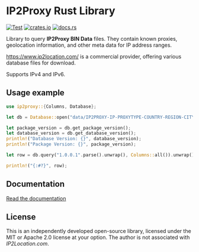 IP2Proxy Rust Library
=====================

[![Test](https://github.com/niklasf/ip2proxy-rust/workflows/Test/badge.svg)](https://github.com/niklasf/ip2proxy-rust/actions)
[![crates.io](https://img.shields.io/crates/v/ip2proxy.svg)](https://crates.io/crates/ip2proxy)
[![docs.rs](https://docs.rs/ip2proxy/badge.svg)](https://docs.rs/ip2proxy)

Library to query **IP2Proxy BIN Data** files. They contain known proxies,
geolocation information, and other meta data for IP address ranges.

https://www.ip2location.com/ is a commercial provider, offering various database
files for download.

Supports IPv4 and IPv6.

Usage example
-------------

```rust
use ip2proxy::{Columns, Database};

let db = Database::open("data/IP2PROXY-IP-PROXYTYPE-COUNTRY-REGION-CITY-ISP-DOMAIN-USAGETYPE-ASN-LASTSEEN-THREAT-RESIDENTIAL-PROVIDER.SAMPLE.BIN").unwrap();

let package_version = db.get_package_version();
let database_version = db.get_database_version();
println!("Database Version: {}", database_version);
println!("Package Version: {}", package_version);

let row = db.query("1.0.0.1".parse().unwrap(), Columns::all()).unwrap();

println!("{:#?}", row);
```

Documentation
-------------

[Read the documentation](https://docs.rs/ip2proxy)

License
-------

This is an independently developed open-source library, licensed under the
MIT or Apache 2.0 license at your option. The author is not associated with
*IP2Location.com*.

